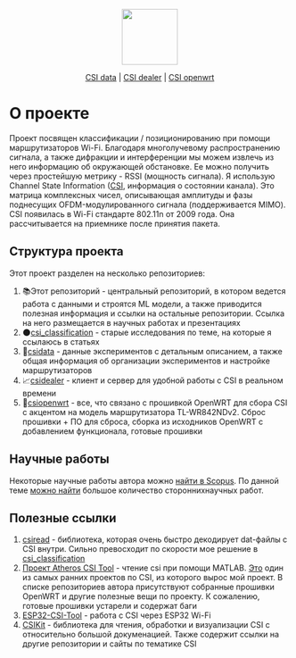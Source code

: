 <p align="center">
  <img src="https://user-images.githubusercontent.com/61945327/201784025-893efbea-a00d-4353-964f-f8e28a61e21f.png" height="100">
</p>
<p align="center">
  <a href="https://github.com/maksimio/csidata">CSI data</a> |
  <a href="https://github.com/maksimio/csidealer">CSI dealer</a> |
  <a href="https://github.com/maksimio/csiopenwrt">CSI openwrt</a>
</p>

# О проекте
Проект посвящен классификации / позиционированию при помощи маршрутизаторов Wi-Fi. Благодаря многолучевому распространению сигнала, а также дифракции и интерференции мы можем извлечь из него информацию об окружающей обстановке. Ее можно получить через простейшую метрику - RSSI (мощность сигнала). Я использую Channel State Information ([CSI](https://en.wikipedia.org/wiki/Channel_state_information), информация о состоянии канала). Это матрица комплексных чисел, описывающая амплитуды и фазы поднесущих OFDM-модулированного сигнала (поддерживается MIMO). CSI появилась в Wi-Fi стандарте 802.11n от 2009 года. Она рассчитывается на приемнике после принятия пакета.

## Структура проекта
Этот проект разделен на несколько репозиториев:
1. 📚Этот репозиторий - центральный репозиторий, в котором ведется работа с данными и строятся ML модели, а также приводится полезная информация и ссылки на остальные репозитории. Ссылка на него размещается в научных работах и презентациях
2. 🌑[csi_classification](https://github.com/maksimio/csi_classification) - старые исследования по теме, на которые я ссылаюсь в статьях
3. 📂[csidata](https://github.com/maksimio/csidata) - данные экспериментов с детальным описанием, а также общая информация об организации экспериментов и настройке маршрутизаторов
4. 📈[csidealer](https://github.com/maksimio/csidealer) - клиент и сервер для удобной работы с CSI в реальном времени
5. 📑[csiopenwrt](https://github.com/maksimio/csiopenwrt) - все, что связано с прошивкой OpenWRT для сбора CSI с акцентом на модель маршрутизатора TL-WR842NDv2. Сброс прошивки + ПО для сброса, сборка из исходников OpenWRT с добавлением функционала, готовые прошивки

## Научные работы
Некоторые научные работы автора можно [найти в Scopus](https://www.scopus.com/authid/detail.uri?authorId=57220804725). По данной теме [можно найти](https://scholar.google.com/scholar?hl=ru&as_sdt=0%2C5&q=channel+state+information+wi-fi&oq=channel+state+information) большое количество стороннихнаучных работ.

## Полезные ссылки
1. [csiread](https://github.com/citysu/csiread) - библиотека, которая очень быстро декодирует dat-файлы с CSI внутри. Сильно превосходит по скорости мое решение в [csi_classification](https://github.com/maksimio/csi_classification)
2. [Проект Atheros CSI Tool](https://github.com/xieyaxiongfly/Atheros-CSI-Tool-UserSpace-APP) - чтение csi при помощи MATLAB. [Это](https://wands.sg/research/wifi/AtherosCSI/) один из самых ранних проектов по CSI, из которого вырос мой проект. В списке репозиториев автора присутствуют собранные прошивки OpenWRT и другие полезные вещи по проекту. К сожалению, готовые прошивки устарели и содержат баги
3. [ESP32-CSI-Tool](https://github.com/StevenMHernandez/ESP32-CSI-Tool) - работа с CSI через ESP32 Wi-Fi
4. [CSIKit](https://github.com/Gi-z/CSIKit) - библиотека для чтения, обработки и визуализации CSI с относительно большой докуменацией. Также содержит ссылки на другие репозитории и сайты по тематике CSI
